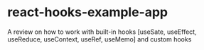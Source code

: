 # react-hooks-example-app
A review on how to work with built-in hooks [useSate, useEffect, useReduce, useContext, useRef, useMemo] and custom hooks
